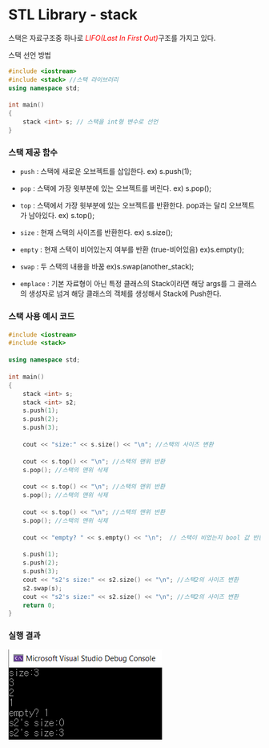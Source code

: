 # STL Library - stack

스택은 자료구조중 하나로  <span style="color:red"> *LIFO(Last In First Out)*</span>구조를 가지고 있다.

스택 선언 방법

```c++
#include <iostream>
#include <stack> //스택 라이브러리
using namespace std;

int main()
{
    stack <int> s; // 스택을 int형 변수로 선언
}
```



### 스택 제공 함수

- `push`  :  스택에 새로운 오브젝트를 삽입한다. ex) s.push(1);

- `pop`  :   스택에 가장 윗부분에 있는 오브젝트를 버린다.  ex) s.pop();

- `top` :  스택에서 가장 윗부분에 있는 오브젝트를 반환한다. pop과는 달리 오브젝트가 남아있다.  ex) s.top();

- `size` : 현재 스택의 사이즈를 반환한다. ex) s.size();

- `empty` : 현재 스택이 비어있는지 여부를 반환 (true-비어있음) ex)s.empty();

- `swap` : 두 스택의 내용을 바꿈 ex)s.swap(another_stack);

- `emplace` :  기본 자료형이 아닌 특정 클래스의 Stack이라면 해당 args를 그 클래스의 생성자로 넘겨 해당 클래스의 객체를 생성해서 Stack에 Push한다.



### 스택 사용 예시 코드

```c++
#include <iostream>
#include <stack>

using namespace std;

int main()
{
	stack <int> s;
	stack <int> s2;
	s.push(1);
	s.push(2);
	s.push(3);

	cout << "size:" << s.size() << "\n"; //스택의 사이즈 변환

	cout << s.top() << "\n"; //스택의 맨위 반환
	s.pop(); //스택의 맨위 삭제 

	cout << s.top() << "\n"; //스택의 맨위 반환
	s.pop(); //스택의 맨위 삭제 

	cout << s.top() << "\n"; //스택의 맨위 반환
	s.pop(); //스택의 맨위 삭제 

	cout << "empty? " << s.empty() << "\n";  // 스택이 비었는지 bool 값 반환

	s.push(1);
	s.push(2);
	s.push(3);
	cout << "s2's size:" << s2.size() << "\n"; //스택2의 사이즈 변환
	s2.swap(s);
	cout << "s2's size:" << s2.size() << "\n"; //스택2의 사이즈 변환
	return 0;
}
```

### 실행 결과

![실행결과](https://github.com/Kyun2da/Algorithm/blob/master/%EC%95%8C%EA%B3%A0%EB%A6%AC%EC%A6%98%20%EA%B0%9C%EB%85%90%20%EC%A0%95%EB%A6%AC/stack_ex.png)
